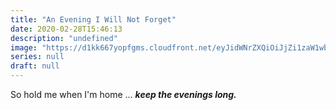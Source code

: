 ```yaml
---
title: "An Evening I Will Not Forget"
date: 2020-02-28T15:46:13
description: "undefined"
image: "https://d1kk667yopfgms.cloudfront.net/eyJidWNrZXQiOiJjZi1zaW1wbGUtczMtb3JpZ2luLWNsb3VkZnJvbnRmb3JzMy0yNzMxMTY5MzM0ODkiLCJrZXkiOiIyYTI5NzAyMy02MGRiLTQ4YzktOTk0ZS0wMGM3NjYyMTc3OWMifQ=="
series: null
draft: null
---
```

So hold me when I'm home ... ***keep the evenings long.***
